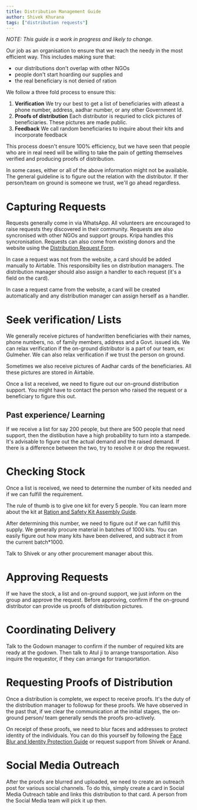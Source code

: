 ```yaml
---
title: Distribution Management Guide
author: Shivek Khurana
tags: ["distribution requests"]
---
```


_NOTE: This guide is a work in progress and likely to change._

Our job as an organisation to ensure that we reach the needy in the most efficient way. This includes making sure that:
- our distributions don't overlap with other NGOs
- people don't start hoarding our supplies and 
- the real beneficiary is not denied of ration


We follow a three fold process to ensure this:
1. **Verification** We try our best to get a list of beneficiaries with atleast a phone number, address, aadhar number, or any other Government Id.
2. **Proofs of distribution** Each distributor is requried to click pictures of beneficiaries. These pictures are made public.
3. **Feedback** We call random beneficiaries to inquire about their kits and incorporate feedback


This process doesn't ensure 100% efficiency, but we have seen that people who are in real need will be willing to take the pain of getting themselves verified and producing proofs of distribution. 

In some cases, either or all of the above information might not be available. The general guideline is to figure out the relation with the distributor. If ther person/team on ground is someone we trust, we'll go ahead regardless.

# Capturing Requests

Requests generally come in via WhatsApp. All volunteers are encouraged to raise requests they discovered in their community. Requests are also syncronised with other NGOs and support groups. Kripa handles this syncronisation. Requests can also come from existing donors and the website using the [Distribution Request Form](https://go.karuna2020.org/request).

In case a request was not from the website, a card should be added manually to Airtable. This responsibilty lies on distribution managers. The distribution manager should also assign a handler to each request (it's a field on the card).

In case a request came from the website, a card will be created automatically and any distribution manager can assign herself as a handler.

# Seek verification/ Lists
We generally receive pictures of handwritten beneficiaries with their names, phone numbers, no. of family members, address and a Govt. issued ids. We can relax verification if the on-ground distributor is a part of our team, ex: Gulmeher. We can also relax verification if we trust the person on ground.

Sometimes we also receive pictures of Aadhar cards of the beneficiaries. All these pictures are stored in Airtable.

Once a list a received, we need to figure out our on-ground distribution support. You might have to contact the person who raised the request or a beneficiary to figure this out.

## Past experience/ Learning
If we receive a list for say 200 people, but there are 500 people that need support, then the distibution have a high probability to turn into a stampede. It's advisable to figure out the actual demand and the raised demand. If there is a difference between the two, try to resolve it or drop the reqwuest.

# Checking Stock
Once a list is received, we need to determine the number of kits needed and if we can fulfill the requirement. 

The rule of thumb is to give one kit for every 5 people. You can learn more about the kit at [Ration and Safety Kit Assembly Guide](https://karuna2020.org/guides/ration-and-safety-kit-assembly/#dry-ration-kit).

After determining this number, we need to figure out if we can fulfill this supply. We generally procure material in batches of 1000 kits. You can easily figure out how many kits have been delivered, and subtract it from the current batch\*1000. 

Talk to Shivek or any other procurement manager about this.

# Approving Requests
If we have the stock, a list and on-ground support, we just inform on the group and approve the request. Before approving, confirm if the on-ground distributor can provide us proofs of distribution pictures.

# Coordinating Delivery
Talk to the Godown manager to confirm if the number of required kits are ready at the godown. Then talk to Atul ji to arrange transportation. Also inquire the requestor, if they can arrange for transportation. 

# Requesting Proofs of Distribution
Once a distribution is complete, we expect to receive proofs. It's the duty of the distribution manager to followup for these proofs. We have observed in the past that, if we clear the communication at the initial stages, the on-ground person/ team generally sends the proofs pro-actively.

On receipt of these proofs, we need to blur faces and addresses to protect identity of the individuals. You can do this yourself by following the [Face Blur and Identity Protection Guide](https://karuna2020.org/guides/face-blur-and-identity-protection/) or request support from Shivek or Anand.

# Social Media Outreach
After the proofs are blurred and uploaded, we need to create an outreach post for various social channels. To do this, simply create a card in Social Media Outreach table and links this distribution to that card. A person from the Social Media team will pick it up then.